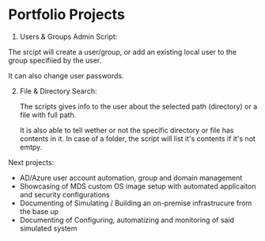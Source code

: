 # Portfolio Projects

1. Users & Groups Admin Script:

  The srcipt will create a user/group, or add an existing local user to the group specifiied by the user.

  It can also change user passwords.

2. File & Directory Search:

   The scripts gives info to the user about the selected path (directory) or a file with full path.

   It is also able to tell wether or not the specific directory or file has contents in it. In case of a folder, the script will list it's contents if it's not emtpy.

Next projects:

- AD/Azure user account automation, group and domain management
- Showcasing of MDS custom OS image setup with automated applicaiton and security configurations
- Documenting of Simulating / Building an on-premise infrastrucure from the base up
- Documenting of Configuring, automatizing and monitoring of said simulated system
